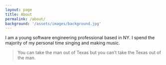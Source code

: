 ```yaml
---
layout: page
title: About
permalink: /about/
background: '/assets/images/background.jpg'
---
```




I am a young software engineering professional based in NY. I spend the majority of my personal time singing and making music.

> You can take the man out of Texas but you can’t take the Texas out of the man.
